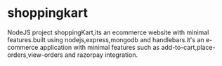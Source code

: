 # shoppingkart
NodeJS project  shoppingKart,its an ecommerce website with minimal features.built using nodejs,express,mongodb and handlebars.it's an e-commerce application with minimal
features such as add-to-cart,place-orders,view-orders and razorpay integration.
